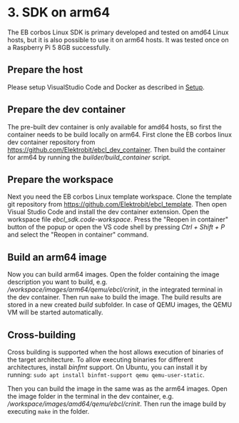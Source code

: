 # 3. SDK on arm64

The EB corbos Linux SDK is primary developed and tested on amd64 Linux hosts,
but it is also possible to use it on arm64 hosts.
It was tested once on a Raspberry Pi 5 8GB successfully.

## Prepare the host

Please setup VisualStudio Code and Docker as described in [Setup](setup.md).

## Prepare the dev container

The pre-built dev container is only available for amd64 hosts,
so first the container needs to be build locally on arm64.
First clone the EB corbos linux dev container repository from https://github.com/Elektrobit/ebcl_dev_container.
Then build the container for arm64 by running the _builder/build_container_ script.

## Prepare the workspace

Next you need the EB corbos Linux template workspace.
Clone the template git repository from https://github.com/Elektrobit/ebcl_template.
Then open Visual Studio Code and install the dev container extension.
Open the workspace file _ebcl_sdk.code-workspace_.
Press the "Reopen in container" button of the popup
or open the VS code shell by pressing _Ctrl + Shift + P_
and select the "Reopen in container" command.

## Build an arm64 image

Now you can build arm64 images.
Open the folder containing the image description you want to build,
e.g. _/workspace/images/arm64/qemu/ebcl/crinit_,
in the integrated terminal in the dev container.
Then run `make` to build the image.
The build results are stored in a new created _build_ subfolder.
In case of QEMU images, the QEMU VM will be started automatically.

## Cross-building

Cross building is supported when the host allows execution of binaries of the target architecture.
To allow executing binaries for different architectures, install _binfmt_ support.
On Ubuntu, you can install it by running: `sudo apt install binfmt-support qemu qemu-user-static`.

Then you can build the image in the same was as the arm64 images.
Open the image folder in the terminal in the dev container,
e.g. _/workspace/images/amd64/qemu/ebcl/crinit_.
Then run the image build by executing `make` in the folder.
